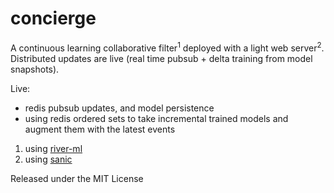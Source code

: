 # concierge

A continuous learning collaborative filter<sup>1</sup> deployed with a light web server<sup>2</sup>. Distributed updates are live (real time pubsub + delta training from model snapshots). 

Live:  
- redis pubsub updates, and model persistence
- using redis ordered sets to take incremental trained models and augment them with the latest events

1. using [river-ml](https://riverml.xyz/)
2. using [sanic](https://sanic.readthedocs.io/)

Released under the MIT License
